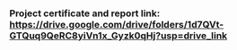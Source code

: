 ### Project certificate and report link: https://drive.google.com/drive/folders/1d7QVt-GTQuq9QeRC8yiVn1x_Gyzk0qHj?usp=drive_link
